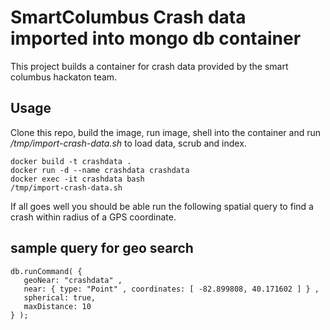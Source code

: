 # SmartColumbus Crash data imported into mongo db container

This project builds a container for crash data provided by the smart columbus hackaton team. 

## Usage
Clone this repo, build the image, run image, shell into the container and run */tmp/import-crash-data.sh* to load data, scrub and index. 

    docker build -t crashdata .
    docker run -d --name crashdata crashdata
    docker exec -it crashdata bash
    /tmp/import-crash-data.sh

If all goes well you should be able run the following spatial query to find a crash within radius of a GPS coordinate.

## sample query for geo search
    db.runCommand( {
       geoNear: "crashdata" ,
       near: { type: "Point" , coordinates: [ -82.899808, 40.171602 ] } ,
       spherical: true,
       maxDistance: 10
    } );
